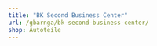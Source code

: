 ```yaml
---
title: "BK Second Business Center"
url: /gbarnga/bk-second-business-center/
shop: Autoteile
---
```

